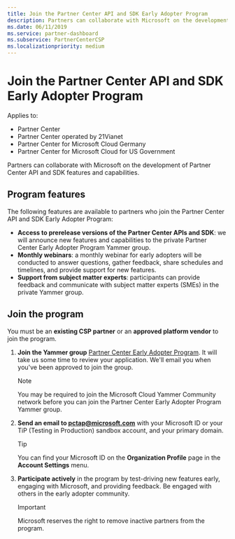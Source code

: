 ```yaml
---
title: Join the Partner Center API and SDK Early Adopter Program 
description: Partners can collaborate with Microsoft on the development of partner features and capabilities.
ms.date: 06/11/2019
ms.service: partner-dashboard
ms.subservice: PartnerCenterCSP
ms.localizationpriority: medium
---
```


# Join the Partner Center API and SDK Early Adopter Program

Applies to:

- Partner Center
- Partner Center operated by 21Vianet
- Partner Center for Microsoft Cloud Germany
- Partner Center for Microsoft Cloud for US Government

Partners can collaborate with Microsoft on the development of Partner Center API and SDK features and capabilities.

## Program features

The following features are available to partners who join the Partner Center API and SDK Early Adopter Program:

- **Access to prerelease versions of the Partner Center APIs and SDK**: we will announce new features and capabilities to the private Partner Center Early Adopter Program Yammer group.
- **Monthly webinars**: a monthly webinar for early adopters will be conducted to answer questions, gather feedback, share schedules and timelines, and provide support for new features.
- **Support from subject matter experts**: participants can provide feedback and communicate with subject matter experts (SMEs) in the private Yammer group.

## Join the program

You must be an **existing CSP partner** or an **approved platform vendor** to join the program.

1. **Join the Yammer group** [Partner Center Early Adopter Program](https://www.yammer.com/cloudpartnercommunity/#/threads/inGroup?type=in_group&feedId=5944712&view=all). It will take us some time to review your application. We'll email you when you've been approved to join the group.

   > [!NOTE]
   > You may be required to join the Microsoft Cloud Yammer Community network before you can join the Partner Center Early Adopter Program Yammer group.

2. **Send an email to [pctap@microsoft.com](mailto:pctap@microsoft.com)** with your Microsoft ID or your TiP (Testing in Production) sandbox account, and your primary domain.

   > [!TIP]
   > You can find your Microsoft ID on the **Organization Profile** page in the **Account Settings** menu.

3. **Participate actively** in the program by test-driving new features early, engaging with Microsoft, and providing feedback. Be engaged with others in the early adopter community.

   > [!IMPORTANT]
   > Microsoft reserves the right to remove inactive partners from the program.
